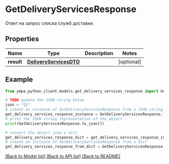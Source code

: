# GetDeliveryServicesResponse

Ответ на запрос списка служб доставки.

## Properties

Name | Type | Description | Notes
------------ | ------------- | ------------- | -------------
**result** | [**DeliveryServicesDTO**](DeliveryServicesDTO.md) |  | [optional] 

## Example

```python
from ympa_python_client.models.get_delivery_services_response import GetDeliveryServicesResponse

# TODO update the JSON string below
json = "{}"
# create an instance of GetDeliveryServicesResponse from a JSON string
get_delivery_services_response_instance = GetDeliveryServicesResponse.from_json(json)
# print the JSON string representation of the object
print(GetDeliveryServicesResponse.to_json())

# convert the object into a dict
get_delivery_services_response_dict = get_delivery_services_response_instance.to_dict()
# create an instance of GetDeliveryServicesResponse from a dict
get_delivery_services_response_from_dict = GetDeliveryServicesResponse.from_dict(get_delivery_services_response_dict)
```
[[Back to Model list]](../README.md#documentation-for-models) [[Back to API list]](../README.md#documentation-for-api-endpoints) [[Back to README]](../README.md)


